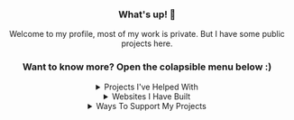 <div align="center">
  <h3>What's up! 👋</h3>
  <p>Welcome to my profile, most of my work is private. But I have some public projects here.</p>

### Want to know more? Open the colapsible menu below :)

<details>
  <summary>Projects I've Helped With</summary>
  
[![ReadMe Card](https://github-readme-stats.vercel.app/api/pin/?username=nickspaargaren&repo=no-google)](https://github.com/nickspaargaren/no-google)
[![ReadMe Card](https://github-readme-stats.vercel.app/api/pin/?username=nickspaargaren&repo=no-amazon)](https://github.com/nickspaargaren/no-amazon)

</details>



<details>
  <summary>Websites I Have Built</summary> <br>
  
[![ReadMe Card](https://github-readme-stats.vercel.app/api/pin/?username=itsmat32143&repo=Bannedapps.uk)](https://github.com/itsmat32143/Bannedapps.uk)
[![ReadMe Card](https://github-readme-stats.vercel.app/api/pin/?username=itsmat32143&repo=Block)](https://github.com/itsmat32143/Block)
[![ReadMe Card](https://github-readme-stats.vercel.app/api/pin/?username=itsmat32143&repo=Trainingroomni)](https://github.com/itsmat32143/Trainingroomni)
[![ReadMe Card](https://github-readme-stats.vercel.app/api/pin/?username=itsmat32143&repo=Shop)](https://github.com/itsmat32143/Shop)


</details>



<details>
  <summary>Ways To Support My Projects</summary> <br>

[Buy Me A Beer](https://www.buymeacoffee.com/itsmat32143) <br>
[Paypal](https://paypal.com) <br> <br>

[Download Brave](https://brave.com/its458) <br>
[Brave Rewards](https://brave.com/tip-with-brave/) <br>
[Basic Attention Token](1GygUYqU3hJtaTaeRFeGZsGdTezSognfLC) <br> <br>

[Bitcoin](1EGEucXT1sNQeDCfiFC8pFQ6VUXNZ6pyFy) <br>
[Dash](XsvhsQSp4EtthxhX1MV5bFM3QgE2TqVWWo) <br>
[Ether](1GygUYqU3hJtaTaeRFeGZsGdTezSognfLC) <br>
[Litecoin](1GygUYqU3hJtaTaeRFeGZsGdTezSognfLC) <br>
[Bitcoin Cash](1GygUYqU3hJtaTaeRFeGZsGdTezSognfLC) <br>
[Bitcoin Gold](1GygUYqU3hJtaTaeRFeGZsGdTezSognfLC) <br>
[XRP](1GygUYqU3hJtaTaeRFeGZsGdTezSognfLC) <br> <br>

</details>
















<!--
**itsmat32143/itsmat32143** is a ✨ _special_ ✨ repository because its `README.md` (this file) appears on your GitHub profile.

Here are some ideas to get you started:

- 🔭 I’m currently working on ...
- 🌱 I’m currently learning ...
- 👯 I’m looking to collaborate on ...
- 🤔 I’m looking for help with ...
- 💬 Ask me about ...
- 📫 How to reach me: ...
- 😄 Pronouns: ...
- ⚡ Fun fact: ...
-->
